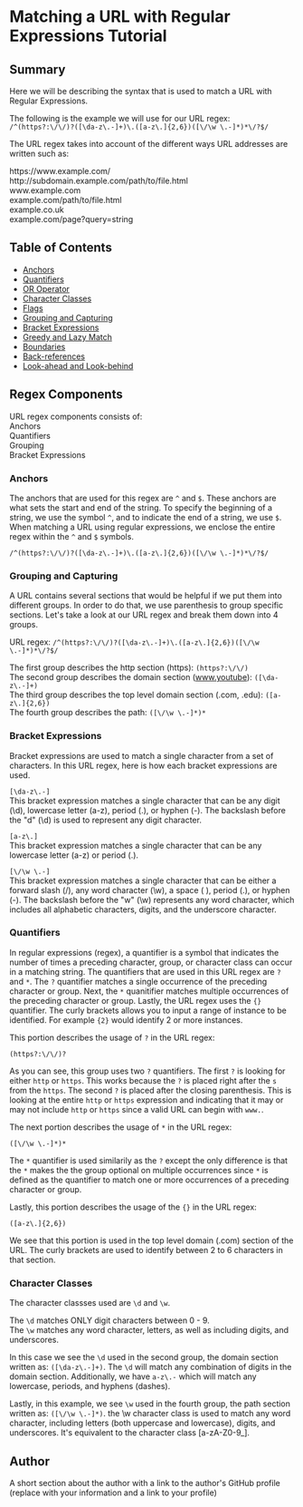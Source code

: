 # Matching a URL with Regular Expressions Tutorial

## Summary

Here we will be describing the syntax that is used to match a URL with Regular Expressions. 

The following is the example we will use for our URL regex:  
```/^(https?:\/\/)?([\da-z\.-]+)\.([a-z\.]{2,6})([\/\w \.-]*)*\/?$/```

 The URL regex takes into account of the different ways URL addresses are written such as:

<span>https://</span><span>www</span>.example.com/    
<span>http://</span>subdomain.example.com/path/to/file.html  
<span>www</span>.example.com  
example.com/path/to/file.html   
example.co.uk  
example.com/page?query=string

## Table of Contents

- [Anchors](#anchors)
- [Quantifiers](#quantifiers)
- [OR Operator](#or-operator)
- [Character Classes](#character-classes)
- [Flags](#flags)
- [Grouping and Capturing](#grouping-and-capturing)
- [Bracket Expressions](#bracket-expressions)
- [Greedy and Lazy Match](#greedy-and-lazy-match)
- [Boundaries](#boundaries)
- [Back-references](#back-references)
- [Look-ahead and Look-behind](#look-ahead-and-look-behind)

## Regex Components
URL regex components consists of:  
Anchors  
Quantifiers  
Grouping  
Bracket Expressions  

### Anchors
The anchors that are used for this regex are ```^``` and ```$```. These anchors are what sets the start and end of the string. To specify the beginning of a string, we use the symbol ```^```, and to indicate the end of a string, we use ```$```. When matching a URL using regular expressions, we enclose the entire regex within the ```^``` and ```$``` symbols.

```/^(https?:\/\/)?([\da-z\.-]+)\.([a-z\.]{2,6})([\/\w \.-]*)*\/?$/```

### Grouping and Capturing
A URL contains several sections that would be helpful if we put them into different groups. In order to do that, we use parenthesis to group specific sections. Let's take a look at our URL regex and break them down into 4 groups.

URL regex:
```/^(https?:\/\/)?([\da-z\.-]+)\.([a-z\.]{2,6})([\/\w \.-]*)*\/?$/```  

The first group describes the http section (https): ```(https?:\/\/)```  
The second group describes the domain section (www.youtube): ```([\da-z\.-]+)```  
The third group describes the top level domain section (.com, .edu): ```([a-z\.]{2,6})```  
The fourth group describes the path: ```([\/\w \.-]*)*```  

### Bracket Expressions
Bracket expressions are used to match a single character from a set of characters. In this URL regex, here is how each bracket expressions are used.

```[\da-z\.-]```  
This bracket expression matches a single character that can be any digit (\d), lowercase letter (a-z), period (.), or hyphen (-). The backslash before the "d" (\d) is used to represent any digit character.

```[a-z\.]```  
This bracket expression matches a single character that can be any lowercase letter (a-z) or period (.).

```[\/\w \.-]```  
This bracket expression matches a single character that can be either a forward slash (/), any word character (\w), a space ( ), period (.), or hyphen (-). The backslash before the "w" (\w) represents any word character, which includes all alphabetic characters, digits, and the underscore character.

### Quantifiers
In regular expressions (regex), a quantifier is a symbol that indicates the number of times a preceding character, group, or character class can occur in a matching string. The quantifiers that are used in this URL regex are ```?``` and ```*```. The ```?``` quantifier matches a single occurrence of the preceding character or group. Next, the ```*``` quanitifier matches multiple occurrences of the preceding character or group. Lastly, the URL regex uses the ```{}``` quantifier. The curly brackets allows you to input a range of instance to be identified. For example ```{2}``` would identify 2 or more instances. 

This portion describes the usage of ```?``` in the URL regex: 

```(https?:\/\/)?```

As you can see, this group uses two ```?``` quantifiers. The first ```?``` is looking for either ```http``` or ```https```. This works because the ```?``` is placed right after the ```s``` from the ```https```. The second ```?``` is placed after the closing parenthesis. This is looking at the entire ```http``` or ```https``` expression and indicating that it may or may not include ```http``` or ```https``` since a valid URL can begin with ```www.```.

The next portion describes the usage of ```*``` in the URL regex:

```([\/\w \.-]*)*```

The ```*``` quantifier is used similarily as the ```?``` except the only difference is that the ```*``` makes the the group optional on multiple occurrences since ```*``` is defined as the quantifier to match one or more occurrences of a preceding character or group.  

Lastly, this portion describes the usage of the ```{}``` in the URL regex:

```([a-z\.]{2,6})```

We see that this portion is used in the top level domain (.com) section of the URL. The curly brackets are used to identify between 2 to 6 characters in that section.


### Character Classes

The character classses used are ```\d``` and ```\w```. 

The ```\d``` matches ONLY digit characters between 0 - 9.   
The ```\w``` matches any word character, letters, as well as including digits, and underscores.

In this case we see the ```\d``` used in the second group, the domain section written as: ```([\da-z\.-]+)```. 
The ```\d``` will match any combination of digits in the domain section. Additionally, we have ```a-z\.-``` which will match any lowercase, periods, and hyphens (dashes).

Lastly, in this example, we see ```\w``` used in the fourth group, the path section written as: ```([\/\w \.-]*)```.
the \w character class is used to match any word character, including letters (both uppercase and lowercase), digits, and underscores. It's equivalent to the character class [a-zA-Z0-9_].


## Author

A short section about the author with a link to the author's GitHub profile (replace with your information and a link to your profile)
